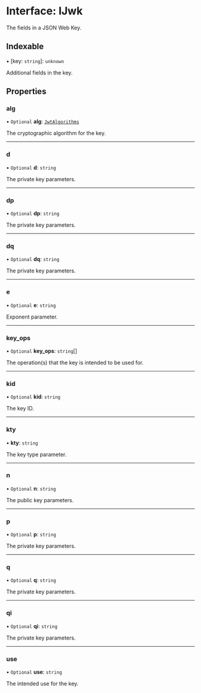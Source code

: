# Interface: IJwk

The fields in a JSON Web Key.

## Indexable

▪ [key: `string`]: `unknown`

Additional fields in the key.

## Properties

### alg

• `Optional` **alg**: [`JwtAlgorithms`](../globals.md#jwtalgorithms)

The cryptographic algorithm for the key.

___

### d

• `Optional` **d**: `string`

The private key parameters.

___

### dp

• `Optional` **dp**: `string`

The private key parameters.

___

### dq

• `Optional` **dq**: `string`

The private key parameters.

___

### e

• `Optional` **e**: `string`

Exponent parameter.

___

### key\_ops

• `Optional` **key\_ops**: `string`[]

The operation(s) that the key is intended to be used for.

___

### kid

• `Optional` **kid**: `string`

The key ID.

___

### kty

• **kty**: `string`

The key type parameter.

___

### n

• `Optional` **n**: `string`

The public key parameters.

___

### p

• `Optional` **p**: `string`

The private key parameters.

___

### q

• `Optional` **q**: `string`

The private key parameters.

___

### qi

• `Optional` **qi**: `string`

The private key parameters.

___

### use

• `Optional` **use**: `string`

The intended use for the key.
